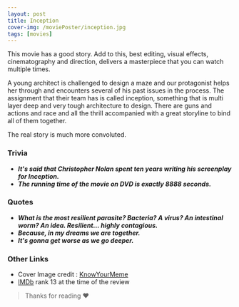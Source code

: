 ```yaml
---
layout: post
title: Inception
cover-img: /moviePoster/inception.jpg
tags: [movies]
---
```


This movie has a good story. Add to this, best editing, visual effects, cinematography and direction, delivers a masterpiece that you can watch multiple times.

A young architect is challenged to design a maze and our protagonist helps her through and encounters several of his past issues in the process. The assignment that their team has is called inception, something that is multi layer deep and very tough architecture to design. There are guns and actions and race and all the thrill accompanied with a great storyline to bind all of them together.

The real story is much more convoluted.

### Trivia
* ***It's said that Christopher Nolan spent ten years writing his screenplay for Inception.***
* ***The running time of the movie on DVD is exactly 8888 seconds.***

### Quotes
* ***What is the most resilient parasite? Bacteria? A virus? An intestinal worm? An idea. Resilient... highly contagious.***
* ***Because, in my dreams we are together.***
* ***It's gonna get worse as we go deeper.***

### Other Links
* Cover Image credit : [KnowYourMeme](https://knowyourmeme.com/memes/we-need-to-go-deeper)
* [IMDb](https://www.imdb.com/title/tt1375666/) rank 13 at the time of the review



> Thanks for reading ❤
